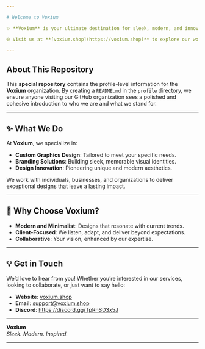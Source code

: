 ```yaml
---

# Welcome to Voxium  

✨ **Voxium** is your ultimate destination for sleek, modern, and innovative graphics design. We blend creativity with precision to craft designs that stand out and inspire.  

🌐 Visit us at **[voxium.shop](https://voxium.shop)** to explore our work and learn more about our services!  

---
```


## About This Repository  

This **special repository** contains the profile-level information for the **Voxium** organization. By creating a `README.md` in the `profile` directory, we ensure anyone visiting our GitHub organization sees a polished and cohesive introduction to who we are and what we stand for.  

---

## ✨ What We Do  

At **Voxium**, we specialize in:  

- **Custom Graphics Design**: Tailored to meet your specific needs.  
- **Branding Solutions**: Building sleek, memorable visual identities.  
- **Design Innovation**: Pioneering unique and modern aesthetics.  

We work with individuals, businesses, and organizations to deliver exceptional designs that leave a lasting impact.  

---

## 🎨 Why Choose Voxium?  

- **Modern and Minimalist**: Designs that resonate with current trends.  
- **Client-Focused**: We listen, adapt, and deliver beyond expectations.  
- **Collaborative**: Your vision, enhanced by our expertise.  

---

## 💡 Get in Touch  

We’d love to hear from you! Whether you’re interested in our services, looking to collaborate, or just want to say hello:  

- **Website**: [voxium.shop](https://voxium.shop)  
- **Email**: support@voxium.shop  
- **Discord**: https://discord.gg/TpRnSD3x5J

---

**Voxium**  
_Sleek. Modern. Inspired._  

--- 
